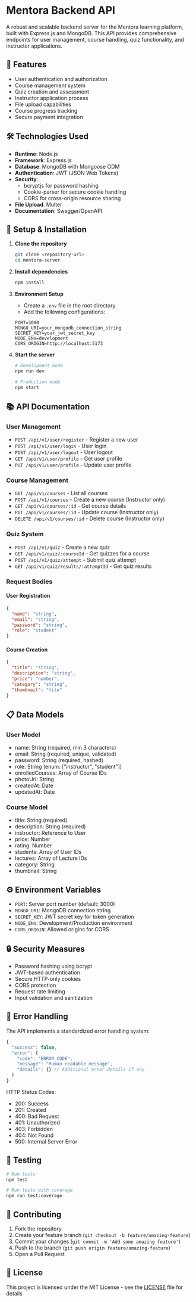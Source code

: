 # Mentora Backend API

A robust and scalable backend server for the Mentora learning platform, built with Express.js and MongoDB. This API provides comprehensive endpoints for user management, course handling, quiz functionality, and instructor applications.

## 🚀 Features

- User authentication and authorization
- Course management system
- Quiz creation and assessment
- Instructor application process
- File upload capabilities
- Course progress tracking
- Secure payment integration

## 🛠 Technologies Used

- **Runtime**: Node.js
- **Framework**: Express.js
- **Database**: MongoDB with Mongoose ODM
- **Authentication**: JWT (JSON Web Tokens)
- **Security**:
  - bcryptjs for password hashing
  - Cookie-parser for secure cookie handling
  - CORS for cross-origin resource sharing
- **File Upload**: Multer
- **Documentation**: Swagger/OpenAPI

## 🔧 Setup & Installation

1. **Clone the repository**
   ```bash
   git clone <repository-url>
   cd mentora-server
   ```

2. **Install dependencies**
   ```bash
   npm install
   ```

3. **Environment Setup**
   - Create a `.env` file in the root directory
   - Add the following configurations:
   ```env
   PORT=3000
   MONGO_URI=your_mongodb_connection_string
   SECRET_KEY=your_jwt_secret_key
   NODE_ENV=development
   CORS_ORIGIN=http://localhost:5173
   ```

4. **Start the server**
   ```bash
   # Development mode
   npm run dev

   # Production mode
   npm start
   ```

## 📚 API Documentation

### User Management
- `POST /api/v1/user/register` - Register a new user
- `POST /api/v1/user/login` - User login
- `POST /api/v1/user/logout` - User logout
- `GET /api/v1/user/profile` - Get user profile
- `PUT /api/v1/user/profile` - Update user profile

### Course Management
- `GET /api/v1/courses` - List all courses
- `POST /api/v1/courses` - Create a new course (Instructor only)
- `GET /api/v1/courses/:id` - Get course details
- `PUT /api/v1/courses/:id` - Update course (Instructor only)
- `DELETE /api/v1/courses/:id` - Delete course (Instructor only)

### Quiz System
- `POST /api/v1/quiz` - Create a new quiz
- `GET /api/v1/quiz/:courseId` - Get quizzes for a course
- `POST /api/v1/quiz/attempt` - Submit quiz attempt
- `GET /api/v1/quiz/results/:attemptId` - Get quiz results

### Request Bodies

#### User Registration
```json
{
  "name": "string",
  "email": "string",
  "password": "string",
  "role": "student"
}
```

#### Course Creation
```json
{
  "title": "string",
  "description": "string",
  "price": "number",
  "category": "string",
  "thumbnail": "file"
}
```

## 📋 Data Models

### User Model
- name: String (required, min 3 characters)
- email: String (required, unique, validated)
- password: String (required, hashed)
- role: String (enum: ["instructor", "student"])
- enrolledCourses: Array of Course IDs
- photoUrl: String
- createdAt: Date
- updatedAt: Date

### Course Model
- title: String (required)
- description: String (required)
- instructor: Reference to User
- price: Number
- rating: Number
- students: Array of User IDs
- lectures: Array of Lecture IDs
- category: String
- thumbnail: String

## ⚙️ Environment Variables

- `PORT`: Server port number (default: 3000)
- `MONGO_URI`: MongoDB connection string
- `SECRET_KEY`: JWT secret key for token generation
- `NODE_ENV`: Development/Production environment
- `CORS_ORIGIN`: Allowed origins for CORS

## 🔒 Security Measures

- Password hashing using bcrypt
- JWT-based authentication
- Secure HTTP-only cookies
- CORS protection
- Request rate limiting
- Input validation and sanitization

## 🚨 Error Handling

The API implements a standardized error handling system:

```javascript
{
  "success": false,
  "error": {
    "code": "ERROR_CODE",
    "message": "Human readable message",
    "details": {} // Additional error details if any
  }
}
```

HTTP Status Codes:
- 200: Success
- 201: Created
- 400: Bad Request
- 401: Unauthorized
- 403: Forbidden
- 404: Not Found
- 500: Internal Server Error

## 🧪 Testing

```bash
# Run tests
npm test

# Run tests with coverage
npm run test:coverage
```

## 🤝 Contributing

1. Fork the repository
2. Create your feature branch (`git checkout -b feature/amazing-feature`)
3. Commit your changes (`git commit -m 'Add some amazing feature'`)
4. Push to the branch (`git push origin feature/amazing-feature`)
5. Open a Pull Request

## 📝 License

This project is licensed under the MIT License - see the [LICENSE](LICENSE) file for details
